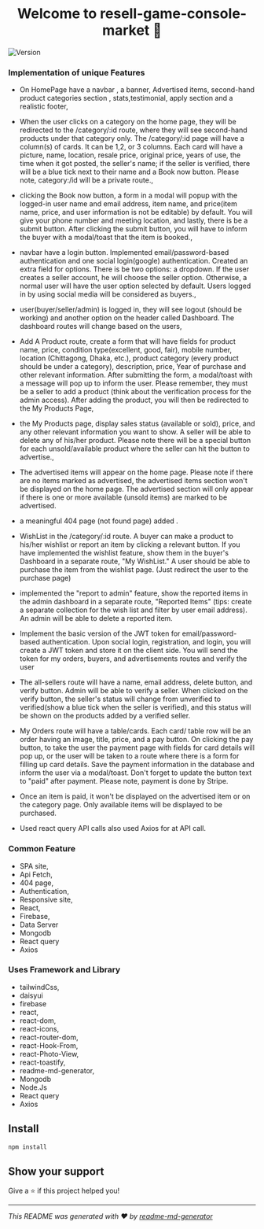 <h1 align="center">Welcome to resell-game-console-market 👋</h1>
<p>
  <img alt="Version" src="https://img.shields.io/badge/version-0.0.0-blue.svg?cacheSeconds=2592000" />
</p>

### Implementation of unique Features
 * On HomePage have a navbar , a banner, Advertised items, second-hand product categories section , stats,testimonial, apply section and a realistic footer,
 * When the user clicks on a category on the home page, they will be redirected to the /category/:id route, where they will see second-hand products under that category only. The /category/:id page will have a column(s) of cards. It can be 1,2, or 3 columns. Each card will have a picture, name, location, resale price, original price, years of use, the time when it got posted, the seller's name; if the seller is verified, there will be a blue tick next to their name and a Book now button. Please note, category:/id will be a private route.,
 * clicking the Book now button, a form in a modal will popup with the logged-in user name and email address, item name, and price(item name, price, and user information is not be editable) by default. You will give your phone number and meeting location, and lastly, there is be a submit button. After clicking the submit button, you will have to inform the buyer with a modal/toast that the item is booked.,
 * navbar have a login button. Implemented email/password-based authentication and  one social login(google) authentication. Created an extra field for options. There is be two options:  a dropdown. If the user creates a seller account, he will choose the seller option. Otherwise, a normal user will have the user option selected by default. Users logged in by using social media will be considered as buyers.,
 *  user(buyer/seller/admin) is logged in, they will see logout (should be working) and another option on the header called Dashboard. The dashboard routes will change based on the users,
 * Add A Product route, create a form that will have fields for product name, price, condition type(excellent, good, fair), mobile number, location (Chittagong, Dhaka, etc.), product category (every product should be under a category), description, price, Year of purchase and other relevant information. After submitting the form, a modal/toast with a message will pop up to inform the user. Please remember, they must be a seller to add a product (think about the verification process for the admin access). After adding the product, you will then be redirected to the My Products Page,
 * the My Products page, display sales status (available or sold), price, and any other relevant information you want to show. A seller will be able to delete any of his/her product. Please note there will be a special button for each unsold/available product where the seller can hit the button to advertise.,
 * The advertised items will appear on the home page. Please note if there are no items marked as advertised, the advertised items section won't be displayed on the home page. The advertised section will only appear if there is one or more available (unsold items) are marked to be advertised.
 * a meaningful 404 page (not found page) added .
 * WishList in the /category/:id route. A buyer can make a product to his/her wishlist or report an item by clicking a relevant button. If you have implemented the wishlist feature, show them in the buyer's Dashboard in a separate route, "My WishList." A user should be able to purchase the item from the wishlist page. (Just redirect the user to the purchase page)
 * implemented the "report to admin" feature, show the reported items in the admin dashboard in a separate route, "Reported Items" (tips: create a separate collection for the wish list and filter by user email address). An admin will be able to delete a reported item.
 * Implement the basic version of the JWT token for email/password-based authentication. Upon social login, registration, and login, you will create a JWT token and store it on the client side. You will send the token for my orders, buyers, and advertisements routes and verify the user

 * The all-sellers route will have a name, email address, delete button, and verify button. Admin will be able to verify a seller. When clicked on the verify button, the seller's status will change from unverified to verified(show a blue tick when the seller is verified), and this status will be shown on the products added by a verified seller.
 * My Orders route will have a table/cards. Each card/ table row will be an order having an image, title, price, and a pay button. On clicking the pay button, to take the user the payment page with fields for card details will pop up, or the user will be taken to a route where there is a form for filling up card details. Save the payment information in the database and inform the user via a modal/toast. Don't forget to update the button text to "paid" after payment. Please note, payment is done by Stripe.
 * Once an item is paid, it won't be displayed on the advertised item or on the category page. Only available items will be displayed to be purchased.

 * Used react query API calls also used Axios for at API call.

### Common Feature
 * SPA site,
 * Api Fetch,
 * 404 page,
 * Authentication,
 * Responsive site,
 * React,
 * Firebase,
 * Data Server
 * Mongodb
 * React query
 * Axios


### Uses Framework and Library
   * tailwindCss,
   * daisyui
   * firebase
   * react,
   * react-dom,
   * react-icons,
   * react-router-dom,
   * react-Hook-From,
   * react-Photo-View,
   * react-toastify,
   * readme-md-generator,
   * Mongodb
   * Node.Js
   * React query
   * Axios

## Install

```sh
npm install
```

## Show your support

Give a ⭐️ if this project helped you!

***
_This README was generated with ❤️ by [readme-md-generator](https://github.com/kefranabg/readme-md-generator)_